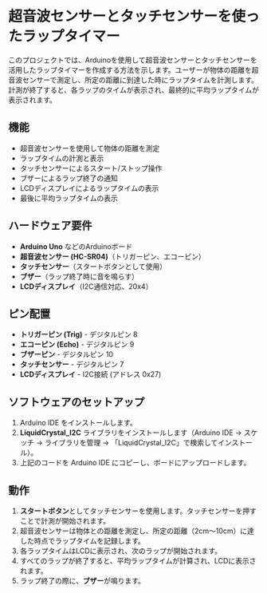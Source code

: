 # 超音波センサーとタッチセンサーを使ったラップタイマー

このプロジェクトでは、Arduinoを使用して超音波センサーとタッチセンサーを活用したラップタイマーを作成する方法を示します。ユーザーが物体の距離を超音波センサーで測定し、所定の距離に到達した時にラップタイムを計測します。計測が終了すると、各ラップのタイムが表示され、最終的に平均ラップタイムが表示されます。

## 機能
- 超音波センサーを使用して物体の距離を測定
- ラップタイムの計測と表示
- タッチセンサーによるスタート/ストップ操作
- ブザーによるラップ終了の通知
- LCDディスプレイによるラップタイムの表示
- 最後に平均ラップタイムの表示

## ハードウェア要件
- **Arduino Uno** などのArduinoボード
- **超音波センサー (HC-SR04)**（トリガーピン、エコーピン）
- **タッチセンサー**（スタートボタンとして使用）
- **ブザー**（ラップ終了時に音を鳴らす）
- **LCDディスプレイ**（I2C通信対応、20x4）

## ピン配置
- **トリガーピン (Trig)** - デジタルピン 8
- **エコーピン (Echo)** - デジタルピン 9
- **ブザーピン** - デジタルピン 10
- **タッチセンサー** - デジタルピン 7
- **LCDディスプレイ** - I2C接続 (アドレス 0x27)

## ソフトウェアのセットアップ

1. Arduino IDE をインストールします。
2. **LiquidCrystal_I2C** ライブラリをインストールします（Arduino IDE → スケッチ → ライブラリを管理 → 「LiquidCrystal_I2C」で検索してインストール）。
3. 上記のコードを Arduino IDE にコピーし、ボードにアップロードします。

## 動作

1. **スタートボタン**としてタッチセンサーを使用します。タッチセンサーを押すことで計測が開始されます。
2. 超音波センサーは物体との距離を測定し、所定の距離（2cm〜10cm）に達した時点でラップタイムを記録します。
3. 各ラップタイムはLCDに表示され、次のラップが開始されます。
4. すべてのラップが終了すると、平均ラップタイムが計算され、LCDに表示されます。
5. ラップ終了の際に、**ブザー**が鳴ります。
